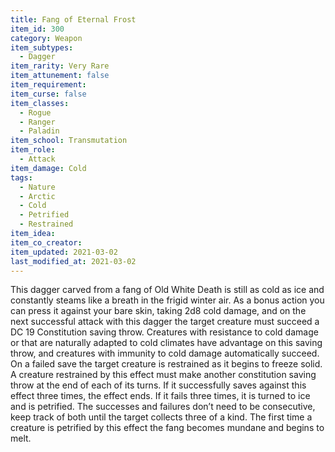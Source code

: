 ```yaml
---
title: Fang of Eternal Frost
item_id: 300
category: Weapon
item_subtypes: 
  - Dagger
item_rarity: Very Rare
item_attunement: false
item_requirement: 
item_curse: false
item_classes: 
  - Rogue
  - Ranger
  - Paladin
item_school: Transmutation
item_role: 
  - Attack
item_damage: Cold
tags:
  - Nature
  - Arctic
  - Cold
  - Petrified
  - Restrained
item_idea: 
item_co_creator: 
item_updated: 2021-03-02
last_modified_at: 2021-03-02
---
```


This dagger carved from a fang of Old White Death is still as cold as ice and constantly steams like a breath in the frigid winter air. As a bonus action you can press it against your bare skin, taking 2d8 cold damage, and on the next successful attack with this dagger the target creature must succeed a DC 19 Constitution saving throw. Creatures with resistance to cold damage or that are naturally adapted to cold climates have advantage on this saving throw, and creatures with immunity to cold damage automatically succeed.  
On a failed save the target creature is restrained as it begins to freeze solid. A creature restrained by this effect must make another constitution saving throw at the end of each of its turns. If it successfully saves against this effect three times, the effect ends. If it fails three times, it is turned to ice and is petrified. The successes and failures don’t need to be consecutive, keep track of both until the target collects three of a kind. The first time a creature is petrified by this effect the fang becomes mundane and begins to melt.
